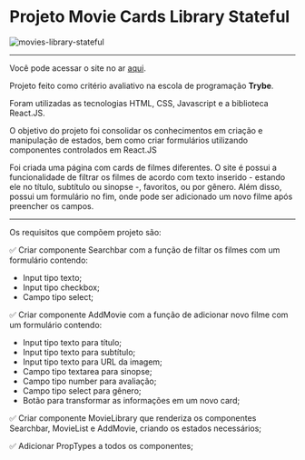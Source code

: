 # Projeto Movie Cards Library Stateful
![movies-library-stateful](https://user-images.githubusercontent.com/82068881/126089118-73ed436c-9694-4c8f-b756-4bffce76873f.png)
***
Você pode acessar o site no ar [aqui](https://kevin-ol.github.io/project-movie-cards-library-stateful/).

Projeto feito como critério avaliativo na escola de programação **Trybe**.

Foram utilizadas as tecnologias HTML, CSS, Javascript e a biblioteca React.JS.

O objetivo do projeto foi consolidar os conhecimentos em criação e manipulação de estados, bem como criar formulários utilizando componentes controlados
em React.JS

Foi criada uma página com cards de filmes diferentes. O site é possui a funcionalidade de filtrar os filmes de acordo com texto inserido - estando ele no título,
subtítulo ou sinopse -, favoritos, ou por gênero. Além disso, possui um formulário no fim, onde pode ser adicionado um novo filme após preencher os campos.
***
Os requisitos que compõem projeto são:

:white_check_mark: Criar componente Searchbar com a função de filtar os filmes com um formulário contendo:
- Input tipo texto;
- Input tipo checkbox;
- Campo tipo select;

:white_check_mark: Criar componente AddMovie com a função de adicionar novo filme com um formulário contendo:
- Input tipo texto para título;
- Input tipo texto para subtítulo;
- Input tipo texto para URL da imagem;
- Campo tipo textarea para sinopse;
- Campo tipo number para avaliação;
- Campo tipo select para gênero;
- Botão para transformar as informações em um novo card;

:white_check_mark: Criar componente MovieLibrary que renderiza os componentes Searchbar, MovieList e AddMovie, criando os estados necessários;

:white_check_mark: Adicionar PropTypes a todos os componentes;
